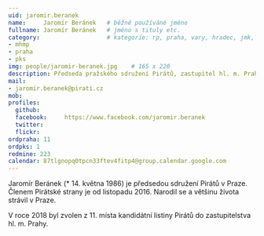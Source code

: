 ```yaml
---
uid: jaromir.beranek
name:     Jaromír Beránek  	# běžně používáné jméno
fullname: Jaromír Beránek  	# jméno s tituly etc.
category:                 	# kategorie: rp, praha, vary, hradec, jmk, senat
- mhmp
- praha
- pks
img: people/jaromir-beranek.jpg    # 165 x 220
description: Předseda pražského sdružení Pirátů, zastupitel hl. m. Prahy, 4. # kratký popis, max 160 znaků
mail:
- jaromir.beranek@pirati.cz
mob:			  
profiles:
  github:     
  facebook: 	https://www.facebook.com/jaromir.beranek
  twitter: 		
  flickr:
ordpraha: 11
ordpks: 1
redmine: 223
calendar: 87tlgnopq0tpcn33ftev4fitp4@group.calendar.google.com
---
```


Jaromír Beránek (* 14. května 1986) je předsedou sdružení Pirátů v Praze. Členem Pirátské strany je od listopadu 2016. Narodil se a většinu života strávil v Praze.

V roce 2018 byl zvolen z 11. místa kandidátní listiny Pirátů do zastupitelstva hl. m. Prahy.
